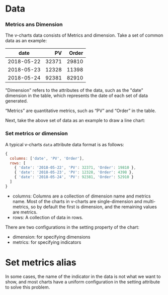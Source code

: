 # Data

### Metrics ans Dimension

The v-charts data consists of Metrics and dimension. Take a set of common data as an example:

| date | PV | Order |
| :--: | --: | --: |
| 2018-05-22 | 32371 | 29810 |
| 2018-05-23 | 12328 | 11398 |
| 2018-05-24 | 92381 | 82910 |

"Dimension" refers to the attributes of the data, such as the "date" dimension in the table, which represents the date of each set of data generated.

“Metrics” are quantitative metrics, such as “PV” and “Order” in the table.

Next, take the above set of data as an example to draw a line chart:

<vuep template="#simple"></vuep>

<script v-pre type="text/x-template" id="simple">
<template>
  <ve-line :data="chartData"></ve-line>
</template>

<script>
  export default {
    data () {
      return {
        chartData: {
          columns: ['date', 'PV', 'Order'],
          rows: [
            { 'date': '2018-05-22', 'PV': 32371, 'Order': 19810 },
            { 'date': '2018-05-23', 'PV': 12328, 'Order': 4398 },
            { 'date': '2018-05-24', 'PV': 92381, 'Order': 52910 }
          ]
        }
      }
    }
  }
</script>
</script>

### Set metrics or dimension

A typical v-charts `data` attribute data format is as follows:

```js
{
  columns: ['date', 'PV', 'Order'],
  rows: [
    { 'date': '2018-05-22', 'PV': 32371, 'Order': 19810 },
    { 'date': '2018-05-23', 'PV': 12328, 'Order': 4398 },
    { 'date': '2018-05-24', 'PV': 92381, 'Order': 52910 }
  ]
}
```

- columns: Columns are a collection of dimension name and metrics name. Most of the charts in v-charts are single-dimension and multi-metrics, so by default the first is dimension, and the remaining values are metrics.
- rows: A collection of data in rows.

There are two configurations in the setting property of the chart:

- dimension: for specifying dimensions
- metrics: for specifying indicators

<vuep template="#set-metrics-dimension"></vuep>

<script v-pre type="text/x-template" id="set-metrics-dimension">
<template>
  <ve-line :data="chartData" :settings="chartSettings"></ve-line>
</template>

<script>
  export default {
    data () {
      this.chartSettings = {
        metrics: ['Order']
      }
      return {
        chartData: {
          columns: ['date', 'PV', 'Order'],
          rows: [
            { 'date': '2018-05-22', 'PV': 32371, 'Order': 19810 },
            { 'date': '2018-05-23', 'PV': 12328, 'Order': 4398 },
            { 'date': '2018-05-24', 'PV': 92381, 'Order': 52910 }
          ]
        }
      }
    }
  }
</script>
</script>

# Set metrics alias

In some cases, the name of the indicator in the data is not what we want to show, and most charts have a uniform configuration in the setting attribute to solve this problem.

<vuep template="#set-alias"></vuep>

<script v-pre type="text/x-template" id="set-alias">
<template>
  <ve-line :data="chartData" :settings="chartSettings"></ve-line>
</template>
<script>
  export default {
    data () {
      this.chartSettings = {
        labelMap: {
          PV: 'pageView',
          Order: 'orderPerson'
        }
      }
      return {
        chartData: {
          columns: ['date', 'PV', 'Order'],
          rows: [
            { 'date': '2018-05-22', 'PV': 32371, 'Order': 19810 },
            { 'date': '2018-05-23', 'PV': 12328, 'Order': 4398 },
            { 'date': '2018-05-24', 'PV': 92381, 'Order': 52910 }
          ]
        }
      }
    }
  }
</script>
</script>
